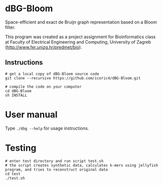# dBG-Bloom

Space-efficient and exact de Bruijn graph representation based on a Bloom filter.

This program was created as a project assignment for Bioinformatics class at Faculty of Electrical Engineering and Computing, University of Zagreb (http://www.fer.unizg.hr/predmet/bio).

## Instructions

    # get a local copy of dBG-Bloom source code
    git clone --recursive https://github.com/icoric4/dBG-Bloom.git
    
    # compile the code on your computer
    cd dBG-Bloom
    sh INSTALL


# User manual	 

Type `./dbg --help` for usage instructions.

# Testing
   
    # enter test directory and run script test.sh
    # the script creates synthetic data, calculates k-mers using jellyfish program, and tries to reconstruct original data
    cd test
    ./test.sh
